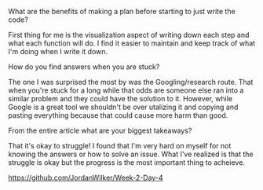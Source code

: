 What are the benefits of making a plan before starting to just write the code?

First thing for me is the visualization aspect of writing down each step and what each function will do. I find it easier to maintain and keep track of what I'm doing when I write it down. 


How do you find answers when you are stuck?

The one I was surprised the most by was the Googling/research route. That when you're stuck for a long while that odds are someone else ran into a similar problem and they could have the solution to it. However, while Google is a great tool we shouldn't be over utalizing it and copying and pasting everything because that could cause more harm than good. 

From the entire article what are your biggest takeaways?

That it's okay to struggle! I found that I'm very hard on myself for not knowing the answers or how to solve an issue. What I've realized is that the struggle is okay but the progress is the most important thing to acheieve. 



https://github.com/JordanWilker/Week-2-Day-4